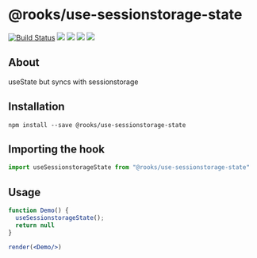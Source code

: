 # @rooks/use-sessionstorage-state

[![Build Status](https://travis-ci.org/imbhargav5/rooks.svg?branch=master)](https://travis-ci.org/imbhargav5/rooks) ![](https://img.shields.io/npm/v/@rooks/use-sessionstorage-state/latest.svg) ![](https://img.shields.io/npm/l/@rooks/use-sessionstorage-state.svg) ![](https://img.shields.io/bundlephobia/min/@rooks/use-sessionstorage-state.svg) ![](https://img.shields.io/david/imbhargav5/rooks.svg?path=packages%2Fsessionstorage-state)



## About
useState but syncs with sessionstorage


[//]: # (Main)

## Installation

```
npm install --save @rooks/use-sessionstorage-state
```

## Importing the hook

```javascript
import useSessionstorageState from "@rooks/use-sessionstorage-state"
```

## Usage

```jsx
function Demo() {
  useSessionstorageState();
  return null
}

render(<Demo/>)
```
